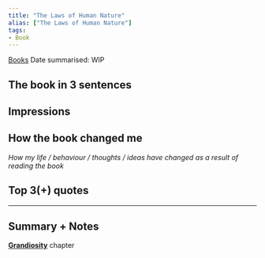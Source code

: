 ```yaml
---
title: "The Laws of Human Nature"
alias: ["The Laws of Human Nature"]
tags:
- Book
---
```


[Books](notes/Books.md)
Date summarised: WIP
## The book in 3 sentences
## Impressions
## How the book changed me
*How my life / behaviour / thoughts / ideas have changed as a result of reading the book*

## Top 3(+) quotes

---
## Summary + Notes

**[Grandiosity](notes/C_Grandiosity.md)** chapter 